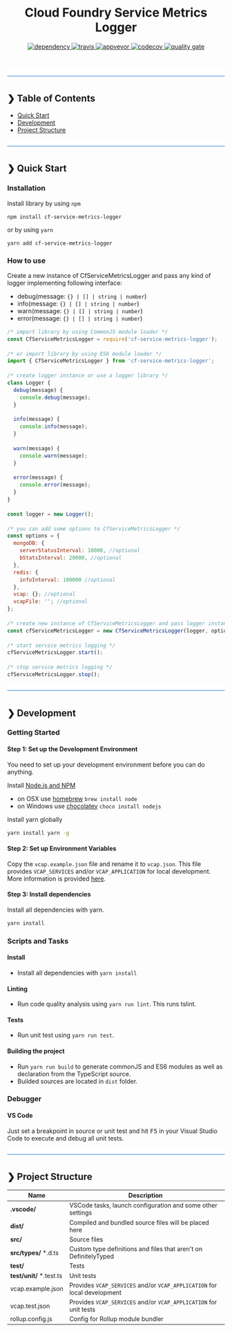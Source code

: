 <h1 align="center">Cloud Foundry Service Metrics Logger</h1>

<p align="center">
  <a href="https://david-dm.org/DaNautilus/cf-service-metrics-logger">
    <img src="https://david-dm.org/DaNautilus/cf-service-metrics-logger/status.svg?style=flat" alt="dependency" />
  </a>
  <a href="https://travis-ci.org/DaNautilus/cf-service-metrics-logger">
    <img src="https://travis-ci.org/DaNautilus/cf-service-metrics-logger.svg?branch=master" alt="travis" />
  </a>
  <a href="https://ci.appveyor.com/project/DaNautilus/cf-service-metrics-logger/branch/master">
    <img src="https://ci.appveyor.com/api/projects/status/hln22i8cy56xe65o?svg=true&passingText=windows%20passing&pendingText=windows%20pending&failingText=windows%20failing" alt="appveyor" />
  </a>
  <a href="https://codecov.io/gh/DaNautilus/cf-service-metrics-logger">
    <img src="https://codecov.io/gh/DaNautilus/cf-service-metrics-logger/branch/master/graph/badge.svg" alt="codecov" />
  </a>
  <a href="https://sonarcloud.io/dashboard/index/DaNautilus_cf-service-metrics-logger">
    <img src="https://sonarcloud.io/api/project_badges/quality_gate?project=DaNautilus_cf-service-metrics-logger" alt="quality gate" />
  </a>
</p>

<br />

![divider](./divider.png)

## ❯ Table of Contents

- [Quick Start](#-quick-start)
- [Development](#-development)
- [Project Structure](#-project-structure)

![divider](./divider.png)

## ❯ Quick Start

### Installation

Install library by using `npm`

```shell
npm install cf-service-metrics-logger
```

or by using `yarn`

```shell
yarn add cf-service-metrics-logger
```

### How to use

Create a new instance of CfServiceMetricsLogger and pass any kind of logger implementing following interface:

- debug(message: `{} | [] | string | number`)
- info(message: `{} | [] | string | number`)
- warn(message: `{} | [] | string | number`)
- error(message: `{} | [] | string | number`)

```javascript
/* import library by using CommonJS module loader */
const CfServiceMetricsLogger = require('cf-service-metrics-logger');

/* or import library by using ES6 module loader */
import { CfServiceMetricsLogger } from 'cf-service-metrics-logger';

/* create logger instance or use a logger library */
class Logger {
  debug(message) {
    console.debug(message);
  }

  info(message) {
    console.info(message);
  }

  warn(message) {
    console.warn(message);
  }

  error(message) {
    console.error(message);
  }
}

const logger = new Logger();

/* you can add some options to CfServiceMetricsLogger */
const options = {
  mongoDB: {
    serverStatusInterval: 10000, //optional
    bStatsInterval: 20000, //optional
  },
  redis: {
    infoInterval: 100000 //optional
  },
  vcap: {}; //optional
  vcapFile: ''; //optional
};

/* create new instance of CfServiceMetricsLogger and pass logger instance and optional options */
const cfServiceMetricsLogger = new CfServiceMetricsLogger(logger, options);

/* start service metrics logging */
cfServiceMetricsLogger.start();

/* stop service metrics logging */
cfServiceMetricsLogger.stop();
```

![divider](./divider.png)

## ❯ Development

### Getting Started

#### Step 1: Set up the Development Environment

You need to set up your development environment before you can do anything.

Install [Node.js and NPM](https://nodejs.org/en/download/)

- on OSX use [homebrew](http://brew.sh) `brew install node`
- on Windows use [chocolatey](https://chocolatey.org/) `choco install nodejs`

Install yarn globally

```bash
yarn install yarn -g
```

#### Step 2: Set up Environment Variables

Copy the `vcap.example.json` file and rename it to `vcap.json`. This file provides `VCAP_SERVICES` and/or `VCAP_APPLICATION` for local development.
More information is provided [here](https://github.com/cloudfoundry-community/node-cfenv#running-in-cloud-foundry-vs-locally).

#### Step 3: Install dependencies

Install all dependencies with yarn.

```bash
yarn install
```

### Scripts and Tasks

#### Install

- Install all dependencies with `yarn install`

#### Linting

- Run code quality analysis using `yarn run lint`. This runs tslint.

#### Tests

- Run unit test using `yarn run test`.

#### Building the project

- Run `yarn run build` to generate commonJS and ES6 modules as well as declaration from the TypeScript source.
- Builded sources are located in `dist` folder.

### Debugger

#### VS Code

Just set a breakpoint in source or unit test and hit <kbd>F5</kbd> in your Visual Studio Code to execute and debug all unit tests.

![divider](./divider.png)

## ❯ Project Structure
| Name                              | Description |
| --------------------------------- | ----------- |
| **.vscode/**                      | VSCode tasks, launch configuration and some other settings |
| **dist/**                         | Compiled and bundled source files will be placed here |
| **src/**                          | Source files |
| **src/types/** *.d.ts             | Custom type definitions and files that aren't on DefinitelyTyped |
| **test/**                         | Tests |
| **test/unit/** *.test.ts          | Unit tests |
| vcap.example.json                 | Provides `VCAP_SERVICES` and/or `VCAP_APPLICATION` for local development |
| vcap.test.json                    | Provides `VCAP_SERVICES` and/or `VCAP_APPLICATION` for unit tests |
| rollup.config.js                  | Config for Rollup module bundler |
